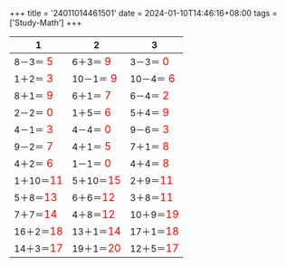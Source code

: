 +++ 
title = '24011014461501' 
date = 2024-01-10T14:46:16+08:00 
tags = ['Study-Math'] 
+++ 

1 | 2 | 3 
-- | -- | -- 
8－3＝<font color=red size=4> 5</font> | 6＋3＝<font color=red size=4> 9</font> | 3－3＝<font color=red size=4> 0</font> 
1＋2＝<font color=red size=4> 3</font> | 10－1＝<font color=red size=4> 9</font> | 10－4＝<font color=red size=4> 6</font> 
8＋1＝<font color=red size=4> 9</font> | 6＋1＝<font color=red size=4> 7</font> | 6－4＝<font color=red size=4> 2</font> 
2－2＝<font color=red size=4> 0</font> | 1＋5＝<font color=red size=4> 6</font> | 5＋4＝<font color=red size=4> 9</font> 
4－1＝<font color=red size=4> 3</font> | 4－4＝<font color=red size=4> 0</font> | 9－6＝<font color=red size=4> 3</font> 
9－2＝<font color=red size=4> 7</font> | 4＋1＝<font color=red size=4> 5</font> | 7＋1＝<font color=red size=4> 8</font> 
4＋2＝<font color=red size=4> 6</font> | 1－1＝<font color=red size=4> 0</font> | 4＋4＝<font color=red size=4> 8</font> 
1＋10＝<font color=red size=4>11</font> | 5＋10＝<font color=red size=4>15</font> | 2＋9＝<font color=red size=4>11</font> 
5＋8＝<font color=red size=4>13</font> | 6＋6＝<font color=red size=4>12</font> | 3＋8＝<font color=red size=4>11</font> 
7＋7＝<font color=red size=4>14</font> | 4＋8＝<font color=red size=4>12</font> | 10＋9＝<font color=red size=4>19</font> 
16＋2＝<font color=red size=4>18</font> | 13＋1＝<font color=red size=4>14</font> | 17＋1＝<font color=red size=4>18</font> 
14＋3＝<font color=red size=4>17</font> | 19＋1＝<font color=red size=4>20</font> | 12＋5＝<font color=red size=4>17</font> 

